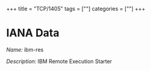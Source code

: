 +++
title = "TCP/1405"
tags = [""]
categories = [""]
+++

# IANA Data

_Name:_ ibm-res

_Description:_ IBM Remote Execution Starter

